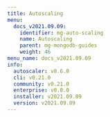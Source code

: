 ```yaml
---
title: Autoscaling
menu:
  docs_v2021.09.09:
    identifier: mg-auto-scaling
    name: Autoscaling
    parent: mg-mongodb-guides
    weight: 46
menu_name: docs_v2021.09.09
info:
  autoscaler: v0.6.0
  cli: v0.21.0
  community: v0.21.0
  enterprise: v0.8.0
  installer: v2021.09.09
  version: v2021.09.09
---
```



